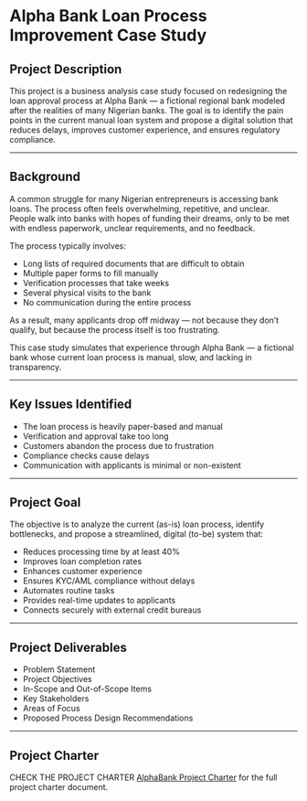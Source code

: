 # Alpha Bank Loan Process Improvement Case Study

## Project Description

This project is a business analysis case study focused on redesigning the loan approval process at Alpha Bank — a fictional regional bank modeled after the realities of many Nigerian banks. The goal is to identify the pain points in the current manual loan system and propose a digital solution that reduces delays, improves customer experience, and ensures regulatory compliance.

---

## Background

A common struggle for many Nigerian entrepreneurs is accessing bank loans. The process often feels overwhelming, repetitive, and unclear. People walk into banks with hopes of funding their dreams, only to be met with endless paperwork, unclear requirements, and no feedback.

The process typically involves:
- Long lists of required documents that are difficult to obtain
- Multiple paper forms to fill manually
- Verification processes that take weeks
- Several physical visits to the bank
- No communication during the entire process

As a result, many applicants drop off midway — not because they don’t qualify, but because the process itself is too frustrating.

This case study simulates that experience through Alpha Bank — a fictional bank whose current loan process is manual, slow, and lacking in transparency.

---

## Key Issues Identified

- The loan process is heavily paper-based and manual  
- Verification and approval take too long  
- Customers abandon the process due to frustration  
- Compliance checks cause delays  
- Communication with applicants is minimal or non-existent  

---

## Project Goal

The objective is to analyze the current (as-is) loan process, identify bottlenecks, and propose a streamlined, digital (to-be) system that:

- Reduces processing time by at least 40%
- Improves loan completion rates
- Enhances customer experience
- Ensures KYC/AML compliance without delays
- Automates routine tasks
- Provides real-time updates to applicants
- Connects securely with external credit bureaus

---

## Project Deliverables

- Problem Statement
- Project Objectives
- In-Scope and Out-of-Scope Items
- Key Stakeholders
- Areas of Focus
- Proposed Process Design Recommendations

---

## Project Charter
CHECK THE PROJECT CHARTER [AlphaBank Project Charter](https://github.com/Kaosarat10/Alpha-Bank-Loan-Process-Improvement-Case-Study/blob/main/ALPHA%20BANK%20PROJECT%20CHARTER.pdf) for the full project charter document.
